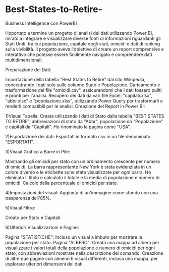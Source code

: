 # Best-States-to-Retire-
Business Intelligence con PowerBI



Hoportato a termine un progetto di analisi dei dati utilizzando Power BI, mirato a integrare e visualizzare diverse fonti di informazioni riguardanti gli Stati Uniti, tra cui popolazione, capitale degli stati, omicidi e dati di ranking sulla vivibilità. Il progetto aveva l'obiettivo di creare un report comprensivo e interattivo che potesse essere facilmente navigato e comprendere dati multidimensionali.

Preparazione dei Dati:

Importazione della tabella "Best States to Retire" dal sito Wikipedia, concentrando i dati solo sulle colonne Stato e Popolazione.
Caricamento e trasformazione del file "omicidi.csv", assicurandomi che i dati fossero puliti e pronti per l'analisi.
Recupero dei dati da vari file Excel: "capitali.xlsx", "abbr.xlsx" e "popolazione.xlsx", utilizzando Power Query per trasformarli e renderli compatibili per le analisi.
Creazione del Report in Power BI:

1)Visual Tabella: Creata utilizzando i dati di Stato dalla tabella "BEST STATES TO RETIRE", abbreviazioni di stato da "Abbr", popolazione da "Popolazione" e capitali da "Capitali". Ho rinominato la pagina come "USA".

2)Esportazione dei dati: Esportati in formato csv in un file denominato "ESPORTATI".

3)Visual Grafico a Barre in Pile:

Mostrando gli omicidi per stato con un ordinamento crescente per numero di omicidi. La barra rappresentante New York è stata evidenziata in un colore diverso e le etichette sono state visualizzate per ogni barra. Ho eliminato il titolo e calcolato il totale e la media di popolazione e numero di omicidi.
Calcolo della percentuale di omicidi per stato.

4)Impostazioni del visual: Aggiunta di un'immagine come sfondo con una trasparenza dell'85%.

5)Visual Filtro:

Creato per Stato e Capitali.

6)Ulteriori Visualizzazioni e Pagine:

Pagina "STATISTICHE": Incluso un visual a imbuto per mostrare la popolazione per stato.
Pagina "ALBERO": Creata una mappa ad albero per visualizzare i valori totali della popolazione e numero di omicidi per ogni stato, con abbreviazioni mostrate nella descrizione del comando.
Creazione di altre due pagine con almeno 6 visual differenti, inclusa una mappa, per esplorare ulteriori dimensioni dei dati.
